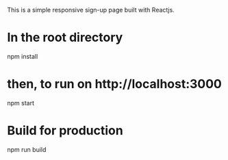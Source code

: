 This is a simple responsive sign-up page built with Reactjs.

# In the root directory
npm install

# then, to run on http://localhost:3000
npm start

# Build for production
npm run build